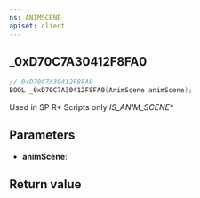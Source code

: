 ```yaml
---
ns: ANIMSCENE
apiset: client
---
```

## _0xD70C7A30412F8FA0

```c
// 0xD70C7A30412F8FA0
BOOL _0xD70C7A30412F8FA0(AnimScene animScene);
```

Used in SP R* Scripts only
_IS_ANIM_SCENE_*

## Parameters
* **animScene**:

## Return value

